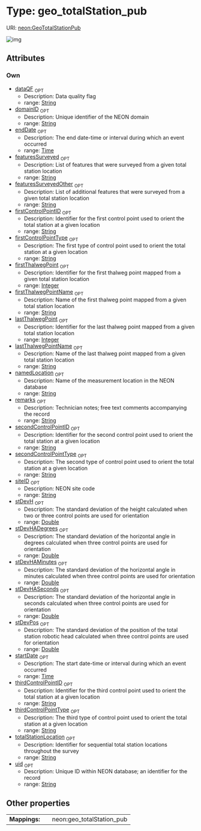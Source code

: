 
# Type: geo_totalStation_pub




URI: [neon:GeoTotalStationPub](https://data.neonscience.org/GeoTotalStationPub)


![img](http://yuml.me/diagram/nofunky;dir:TB/class/[GeoTotalStationPub&#124;uid:string%20%3F;domainID:string%20%3F;siteID:string%20%3F;remarks:string%20%3F;startDate:time%20%3F;endDate:time%20%3F;dataQF:string%20%3F;namedLocation:string%20%3F;featuresSurveyed:string%20%3F;featuresSurveyedOther:string%20%3F;firstControlPointID:string%20%3F;firstControlPointType:string%20%3F;firstThalwegPoint:integer%20%3F;firstThalwegPointName:string%20%3F;lastThalwegPoint:integer%20%3F;lastThalwegPointName:string%20%3F;secondControlPointID:string%20%3F;secondControlPointType:string%20%3F;stDevH:double%20%3F;stDevHADegrees:double%20%3F;stDevHAMinutes:double%20%3F;stDevHASeconds:double%20%3F;stDevPos:double%20%3F;thirdControlPointID:string%20%3F;thirdControlPointType:string%20%3F;totalStationLocation:string%20%3F])

## Attributes


### Own

 * [dataQF](dataQF.md)  <sub>OPT</sub>
    * Description: Data quality flag
    * range: [String](types/String.md)
 * [domainID](domainID.md)  <sub>OPT</sub>
    * Description: Unique identifier of the NEON domain
    * range: [String](types/String.md)
 * [endDate](endDate.md)  <sub>OPT</sub>
    * Description: The end date-time or interval during which an event occurred
    * range: [Time](types/Time.md)
 * [featuresSurveyed](featuresSurveyed.md)  <sub>OPT</sub>
    * Description: List of features that were surveyed from a given total station location
    * range: [String](types/String.md)
 * [featuresSurveyedOther](featuresSurveyedOther.md)  <sub>OPT</sub>
    * Description: List of additional features that were surveyed from a given total station location
    * range: [String](types/String.md)
 * [firstControlPointID](firstControlPointID.md)  <sub>OPT</sub>
    * Description: Identifier for the first control point used to orient the total station at a given location
    * range: [String](types/String.md)
 * [firstControlPointType](firstControlPointType.md)  <sub>OPT</sub>
    * Description: The first type of control point used to orient the total station at a given location
    * range: [String](types/String.md)
 * [firstThalwegPoint](firstThalwegPoint.md)  <sub>OPT</sub>
    * Description: Identifier for the first thalweg point mapped from a given total station location
    * range: [Integer](types/Integer.md)
 * [firstThalwegPointName](firstThalwegPointName.md)  <sub>OPT</sub>
    * Description: Name of the first thalweg point mapped from a given total station location
    * range: [String](types/String.md)
 * [lastThalwegPoint](lastThalwegPoint.md)  <sub>OPT</sub>
    * Description: Identifier for the last thalweg point mapped from a given total station location
    * range: [Integer](types/Integer.md)
 * [lastThalwegPointName](lastThalwegPointName.md)  <sub>OPT</sub>
    * Description: Name of the last thalweg point mapped from a given total station location
    * range: [String](types/String.md)
 * [namedLocation](namedLocation.md)  <sub>OPT</sub>
    * Description: Name of the measurement location in the NEON database
    * range: [String](types/String.md)
 * [remarks](remarks.md)  <sub>OPT</sub>
    * Description: Technician notes; free text comments accompanying the record
    * range: [String](types/String.md)
 * [secondControlPointID](secondControlPointID.md)  <sub>OPT</sub>
    * Description: Identifier for the second control point used to orient the total station at a given location
    * range: [String](types/String.md)
 * [secondControlPointType](secondControlPointType.md)  <sub>OPT</sub>
    * Description: The second type of control point used to orient the total station at a given location
    * range: [String](types/String.md)
 * [siteID](siteID.md)  <sub>OPT</sub>
    * Description: NEON site code
    * range: [String](types/String.md)
 * [stDevH](stDevH.md)  <sub>OPT</sub>
    * Description: The standard deviation of the height calculated when two or three control points are used for orientation
    * range: [Double](types/Double.md)
 * [stDevHADegrees](stDevHADegrees.md)  <sub>OPT</sub>
    * Description: The standard deviation of the horizontal angle in degrees calculated when three control points are used for orientation
    * range: [Double](types/Double.md)
 * [stDevHAMinutes](stDevHAMinutes.md)  <sub>OPT</sub>
    * Description: The standard deviation of the horizontal angle in minutes calculated when three control points are used for orientation
    * range: [Double](types/Double.md)
 * [stDevHASeconds](stDevHASeconds.md)  <sub>OPT</sub>
    * Description: The standard deviation of the horizontal angle in seconds calculated when three control points are used for orientation
    * range: [Double](types/Double.md)
 * [stDevPos](stDevPos.md)  <sub>OPT</sub>
    * Description: The standard deviation of the position of the total station robotic head calculated when three control points are used for orientation
    * range: [Double](types/Double.md)
 * [startDate](startDate.md)  <sub>OPT</sub>
    * Description: The start date-time or interval during which an event occurred
    * range: [Time](types/Time.md)
 * [thirdControlPointID](thirdControlPointID.md)  <sub>OPT</sub>
    * Description: Identifier for the third control point used to orient the total station at a given location
    * range: [String](types/String.md)
 * [thirdControlPointType](thirdControlPointType.md)  <sub>OPT</sub>
    * Description: The third type of control point used to orient the total station at a given location
    * range: [String](types/String.md)
 * [totalStationLocation](totalStationLocation.md)  <sub>OPT</sub>
    * Description: Identifier for sequential total station locations throughout the survey 
    * range: [String](types/String.md)
 * [uid](uid.md)  <sub>OPT</sub>
    * Description: Unique ID within NEON database; an identifier for the record
    * range: [String](types/String.md)

## Other properties

|  |  |  |
| --- | --- | --- |
| **Mappings:** | | neon:geo_totalStation_pub |

